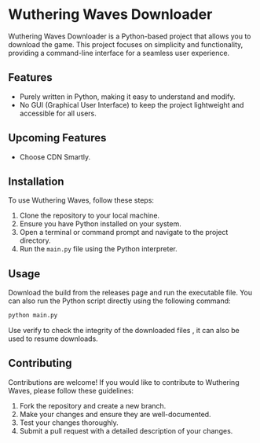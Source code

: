 # Wuthering Waves Downloader

Wuthering Waves Downloader is a Python-based project that allows you to download the game. This project focuses on simplicity and functionality, providing a command-line interface for a seamless user experience.

## Features

- Purely written in Python, making it easy to understand and modify.
- No GUI (Graphical User Interface) to keep the project lightweight and accessible for all users.

## Upcoming Features

- Choose CDN Smartly.

## Installation

To use Wuthering Waves, follow these steps:

1. Clone the repository to your local machine.
2. Ensure you have Python installed on your system.
3. Open a terminal or command prompt and navigate to the project directory.
4. Run the `main.py` file using the Python interpreter.

## Usage

Download the build from the releases page and run the executable file. You can also run the Python script directly using the following command:

```bash
python main.py
```
Use verify to check the integrity of the downloaded files , it can also be used to resume downloads.

## Contributing

Contributions are welcome! If you would like to contribute to Wuthering Waves, please follow these guidelines:

1. Fork the repository and create a new branch.
2. Make your changes and ensure they are well-documented.
3. Test your changes thoroughly.
4. Submit a pull request with a detailed description of your changes.

